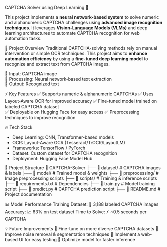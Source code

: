 CAPTCHA Solver using Deep Learning 🚀  

This project implements a **neural network-based system** to solve numeric and alphanumeric CAPTCHA challenges using **advanced image recognition techniques**. It leverages **Vision-Language Models (VLMs)** and deep learning architectures to automate CAPTCHA recognition for web automation tasks.  



 🌟 Project Overview 
Traditional CAPTCHA-solving methods rely on manual intervention or simple OCR techniques. This project aims to **enhance automation efficiency** by using a **fine-tuned deep learning model** to recognize and extract text from CAPTCHA images.  

🔹 Input: CAPTCHA image  
🔹 Processing: Neural network-based text extraction  
🔹 Output: Recognized text  



⚡ Key Features
✅ Supports numeric & alphanumeric CAPTCHAs
✅ Uses Layout-Aware OCR for improved accuracy
✅ Fine-tuned model trained on labeled CAPTCHA dataset  
✅ Deployable on Hugging Face for easy access
✅ Preprocessing techniques to improve recognition 



 🔥 Tech Stack
- Deep Learning: CNN, Transformer-based models  
- OCR: Layout-Aware OCR (Tesseract/TrOCR/LayoutLM)  
- Frameworks: TensorFlow / PyTorch  
- Dataset: Custom dataset for CAPTCHA recognition  
- Deployment: Hugging Face Model Hub  



 📂 Project Structure
 📁 CAPTCHA-Solver
├── 📂 dataset/ # CAPTCHA images & labels
├── 📂 model/ # Trained model & weights
├── 📂 preprocessing/ # Image preprocessing scripts
├── 📂 scripts/ # Training & inference scripts
├── 📜 requirements.txt # Dependencies
├── 📜 train.py # Model training script
├── 📜 predict.py # CAPTCHA prediction script
├── 📜 README.md # Project documentation



📊 Model Performance
Training Dataset: 📸 3,188 labeled CAPTCHA images
Accuracy: 📈 63% on test dataset
Time to Solve: ⚡ ~0.5 seconds per CAPTCHA


💡 Future Improvements
🔹 Fine-tune on more diverse CAPTCHA datasets
🔹 Improve noise removal & segmentation techniques
🔹 Implement a web-based UI for easy testing
🔹 Optimize model for faster inference
